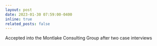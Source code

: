 ```yaml
---
layout: post
date: 2023-01-30 07:59:00-0400
inline: true
related_posts: false
---
```


Accepted into the Montlake Consulting Group after two case interviews